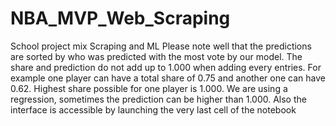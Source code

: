 # NBA_MVP_Web_Scraping
School project mix Scraping and ML
Please note well that the predictions are sorted by who was predicted with the most vote by our model. The share and prediction do not add up to 1.000 when adding every entries. For example one player can have a total share of 0.75 and another one can have 0.62. Highest share possible for one player is 1.000. We are using a regression, sometimes the prediction can be higher than 1.000. 
Also the interface is accessible by launching the very last cell of the notebook
